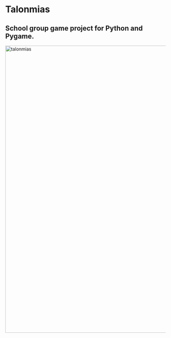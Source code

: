 # Talonmias
## School group game project for Python and Pygame.


<img width="901" alt="talonmias" src="https://user-images.githubusercontent.com/53630914/213258562-a2cc4491-fe6f-46b0-9f73-bd6b99e6b167.png">
